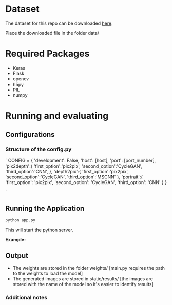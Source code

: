 # Dataset

The dataset for this repo can be downloaded [here](https://cs.nyu.edu/~silberman/datasets/nyu_depth_v2.html).

Place the downloaded file in the folder data/

# Required Packages
* Keras
* Flask
* opencv
* h5py
* PIL
* numpy

# Running and evaluating

## Configurations
### Structure of the config.py 
`
CONFIG = {
        'development': False,
        'host': [host],
        'port': [port_number],
        'pix2depth':{
                'first_option':'pix2pix',
                'second_option':'CycleGAN',
                'third_option':'CNN',
        },
        'depth2pix':{
                'first_option':'pix2pix',
                'second_option':'CycleGAN',
                'third_option':'MSCNN'
        },
        'portrait':{
                'first_option': 'pix2pix',
                'second_option': 'CycleGAN',
                'third_option': 'CNN'
        }
}

`


## Running the Application

`python app.py`

This will start the python server.


**Example:**

## Output
- The weights are stored in the folder weights/ [main.py requires the path to the weights to load the model]
- The generated images are stored in static/results/ [the images are stored with the name of the model so it's easier to identify results] 

### Additional notes

